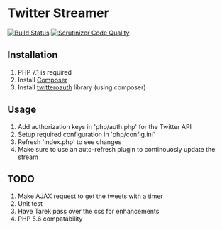 # <span itemprop="name">Twitter Streamer</span>
[![Build Status](https://travis-ci.org/amrufathy/Twitter-Streamer.svg?branch=master)](https://travis-ci.org/amrufathy/Twitter-Streamer)
[![Scrutinizer Code Quality](https://scrutinizer-ci.com/g/amrufathy/Twitter-Streamer/badges/quality-score.png?b=master)](https://scrutinizer-ci.com/g/amrufathy/Twitter-Streamer/?branch=master)

## Installation
1) PHP 7.1 is required
2) Install [Composer](https://getcomposer.org/download/)
3) Install [twitteroauth](https://twitteroauth.com/) library (using composer)

## Usage
1) Add authorization keys in 'php/auth.php' for the Twitter API
2) Setup required configuration in 'php/config.ini'
3) Refresh 'index.php' to see changes
4) Make sure to use an auto-refresh plugin to continouosly update the stream

## TODO
1) Make AJAX request to get the tweets with a timer
2) Unit test
3) Have Tarek pass over the css for enhancements
4) PHP 5.6 compatability